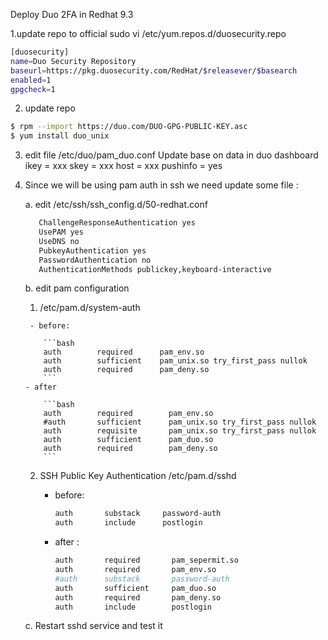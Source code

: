 Deploy Duo 2FA in Redhat 9.3 

1.update repo to  official 
sudo vi /etc/yum.repos.d/duosecurity.repo 
```bash
[duosecurity]
name=Duo Security Repository
baseurl=https://pkg.duosecurity.com/RedHat/$releasever/$basearch
enabled=1
gpgcheck=1
```
2. update repo 
```bash
$ rpm --import https://duo.com/DUO-GPG-PUBLIC-KEY.asc
$ yum install duo_unix
```

3. edit file /etc/duo/pam_duo.conf
   Update base on data in duo dashboard
   ikey = xxx
   skey = xxx
   host = xxx
   pushinfo = yes

 4. Since we will be using pam auth in ssh we need update some file : 
    
    a. edit /etc/ssh/ssh_config.d/50-redhat.conf

     ```bash   
        ChallengeResponseAuthentication yes
        UsePAM yes
        UseDNS no
        PubkeyAuthentication yes
        PasswordAuthentication no
        AuthenticationMethods publickey,keyboard-interactive
      ```  
    b. edit pam configuration
       
       1. /etc/pam.d/system-auth
              
         - before:   

            ```bash 
            auth        required      pam_env.so
            auth        sufficient    pam_unix.so try_first_pass nullok
            auth        required      pam_deny.so
            ```
        - after 
         
            ```bash
            auth        required        pam_env.so
            #auth       sufficient      pam_unix.so try_first_pass nullok
            auth        requisite       pam_unix.so try_first_pass nullok
            auth        sufficient      pam_duo.so
            auth        required        pam_deny.so 
            ```         
       2. SSH Public Key Authentication
           /etc/pam.d/sshd
         
          - before:
            ```bash
            auth       substack     password-auth
            auth       include      postlogin
            ```
          - after : 
            ```bash
            auth       required       pam_sepermit.so
            auth       required       pam_env.so
            #auth      substack       password-auth
            auth       sufficient     pam_duo.so
            auth       required       pam_deny.so
            auth       include        postlogin
            ```
    c. Restart sshd service and test it 
            
